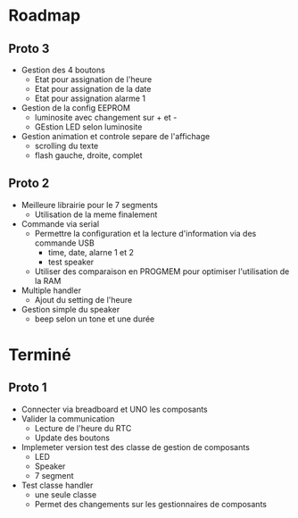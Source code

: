 # Roadmap


## Proto 3

+ Gestion des 4 boutons
  + Etat pour assignation de l'heure
  + Etat pour assignation de la date
  + Etat pour assignation alarme 1
+ Gestion de la config EEPROM
  + luminosite avec changement sur + et -
  + GEstion LED selon luminosite
+ Gestion animation et controle separe de l'affichage
  + scrolling du texte
  + flash gauche, droite, complet

## Proto 2

+ Meilleure librairie pour le 7 segments
  + Utilisation de la meme finalement
+ Commande via serial
  + Permettre la configuration et la lecture d'information via des commande USB
    + time, date, alarne 1 et 2
    + test speaker
  + Utiliser des comparaison en PROGMEM pour optimiser l'utilisation de la RAM
+ Multiple handler
  + Ajout du setting de l'heure
+ Gestion simple du speaker
  + beep selon un tone et une durée


# Terminé 

## Proto 1
  + Connecter via breadboard et UNO les composants
+ Valider la communication 
  + Lecture de l'heure du RTC
  + Update des boutons
+ Implemeter version test des classe de gestion de composants
  + LED
  + Speaker
  + 7 segment
+ Test classe handler
  + une seule classe
  + Permet des changements sur les gestionnaires de composants